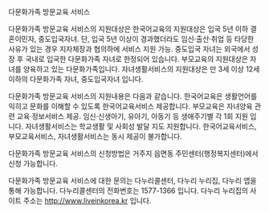 다문화가족 방문교육 서비스

다문화가족 방문교육 서비스의 지원대상은 한국어교육의 지원대상은 입국 5년 이하 결혼이민자, 중도입국자녀. 단, 입국 5년 이상이 경과했더라도 임신·출산·취업 등 타당한 사유가 있는 경우 지자체장과 협의하에 서비스 지원 가능. 중도입국 자녀는 외국에서 성장 후 국내로 입국한 다문화가족 자녀로 한정되어 있습니다. 부모교육의 지원대상은 자녀를 양육하고 있는 다문화가족입니다. 자녀생활서비스의 지원대상은 만 3세 이상 12세 이하의 다문화가족 자녀, 중도입국자녀 입니다.

다문화가족 방문교육 서비스의 지원내용은 다음과 같습니다.
한국어교육은 생활언어를 익히고 문화를 이해할 수 있도록 한국어교육서비스 제공합니다.
부모교육은 자녀양육 관련 교육·정보서비스 제공. 임신·신생아기, 유아기, 아동기 등 생애주기별 각 1회 지원 입니다.
자녀생활서비스는 학교생활 및 사회성 발달 지도 지원합니다.
한국어교육서비스, 부모교육서비스, 자녀생활서비스는 동시 제공이 불가합니다.

다문화가족 방문교육 서비스의 신청방법은 거주지 읍면동 주민센터(행정복지센터)에서 신청 가능합니다.

다문화가족 방문교육 서비스에 대한 문의는 다누리콜센터, 다누리 누리집, 다누리 앱을 통해 가능합니다.
다누리콜센터의 전화번호는 1577-1366 입니다.
다누리 누리집의 사이트 주소는 http://www.liveinkorea.kr 입니다.

